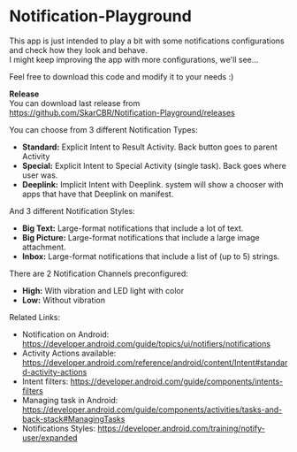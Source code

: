 # Notification-Playground
This app is just intended to play a bit with some notifications configurations and check how they look and behave.<br>
I might keep improving the app with more configurations, we'll see...<br>

Feel free to download this code and modify it to your needs :)

<b>Release</b><br>
You can download last release from https://github.com/SkarCBR/Notification-Playground/releases

You can choose from 3 different Notification Types:
- <b>Standard:</b> Explicit Intent to Result Activity. Back button goes to parent Activity
- <b>Special:</b> Explicit Intent to Special Activity (single task). Back goes where user was. 
- <b>Deeplink:</b> Implicit Intent with Deeplink. system will show a chooser with apps that have that Deeplink on manifest.

And 3 different Notification Styles:
- <b>Big Text:</b> Large-format notifications that include a lot of text.
- <b>Big Picture:</b> Large-format notifications that include a large image attachment.
- <b>Inbox:</b> Large-format notifications that include a list of (up to 5) strings.

There are 2 Notification Channels preconfigured:
- <b>High:</b> With vibration and LED light with color
- <b>Low:</b> Without vibration


Related Links:
- Notification on Android: https://developer.android.com/guide/topics/ui/notifiers/notifications 
- Activity Actions available: https://developer.android.com/reference/android/content/Intent#standard-activity-actions
- Intent filters: https://developer.android.com/guide/components/intents-filters 
- Managing task in Android: https://developer.android.com/guide/components/activities/tasks-and-back-stack#ManagingTasks 
- Notifications Styles: https://developer.android.com/training/notify-user/expanded 
